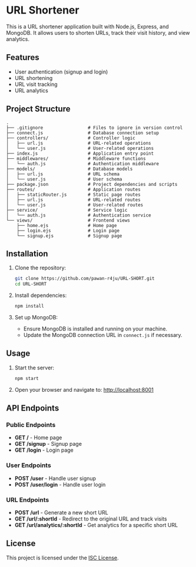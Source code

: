 # URL Shortener

This is a URL shortener application built with Node.js, Express, and MongoDB. It allows users to shorten URLs, track their visit history, and view analytics.

## Features

- User authentication (signup and login)
- URL shortening
- URL visit tracking
- URL analytics

## Project Structure

```
.  
├── .gitignore                 # Files to ignore in version control  
├── connect.js                 # Database connection setup  
├── controllers/               # Controller logic  
│   ├── url.js                 # URL-related operations  
│   └── user.js                # User-related operations  
├── index.js                   # Application entry point  
├── middlewares/               # Middleware functions  
│   └── auth.js                # Authentication middleware  
├── models/                    # Database models  
│   ├── url.js                 # URL schema  
│   └── user.js                # User schema  
├── package.json               # Project dependencies and scripts  
├── routes/                    # Application routes  
│   ├── staticRouter.js        # Static page routes  
│   ├── url.js                 # URL-related routes  
│   └── user.js                # User-related routes  
├── service/                   # Service logic  
│   └── auth.js                # Authentication service  
└── views/                     # Frontend views  
    ├── home.ejs               # Home page  
    ├── login.ejs              # Login page  
    └── signup.ejs             # Signup page
```

## Installation

1. Clone the repository:
   ```bash
   git clone https://github.com/pawan-r4ju/URL-SHORT.git
   cd URL-SHORT
   ```

2. Install dependencies:
   ```bash
   npm install
   ```

3. Set up MongoDB:
   - Ensure MongoDB is installed and running on your machine.
   - Update the MongoDB connection URL in `connect.js` if necessary.

## Usage

1. Start the server:
   ```bash
   npm start
   ```

2. Open your browser and navigate to:
   [http://localhost:8001](http://localhost:8001)

## API Endpoints

### Public Endpoints
- **GET /** - Home page
- **GET /signup** - Signup page
- **GET /login** - Login page

### User Endpoints
- **POST /user** - Handle user signup
- **POST /user/login** - Handle user login

### URL Endpoints
- **POST /url** - Generate a new short URL
- **GET /url/:shortId** - Redirect to the original URL and track visits
- **GET /url/analytics/:shortId** - Get analytics for a specific short URL

## License

This project is licensed under the [ISC License](https://opensource.org/licenses/ISC).
